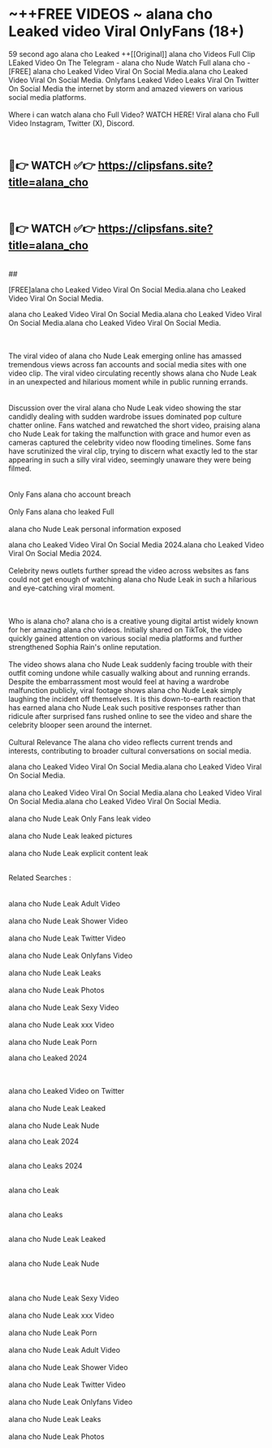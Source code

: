 # ~++FREE VIDEOS ~ alana cho Leaked video Viral OnlyFans (18+)<br>


59 second ago alana cho Leaked ++[[Original]] alana cho Videos Full Clip LEaked Video On The Telegram  - alana cho Nude  Watch Full alana cho - [FREE] alana cho Leaked Video Viral On Social Media.alana cho Leaked Video Viral On Social Media.   Onlyfans Leaked Video Leaks Viral On Twitter On Social Media the internet by storm and amazed viewers on various social media platforms. <br><br>
Where i can watch alana cho Full Video? WATCH HERE! Viral alana cho Full Video Instagram, Twitter (X), Discord. <br>


 <br>

##  🔴👉 WATCH ✅👉  <a href="https://clipsfans.site?title=alana_cho&ref=git">https://clipsfans.site?title=alana_cho</a> <br>
  <br>

##  🔴👉 WATCH ✅👉  <a href="https://clipsfans.site?title=alana_cho&ref=git">https://clipsfans.site?title=alana_cho</a> <br>
  <br>
  ##



[FREE]alana cho Leaked Video Viral On Social Media.alana cho Leaked Video Viral On Social Media. <br>

alana cho Leaked Video Viral On Social Media.alana cho Leaked Video Viral On Social Media.alana cho Leaked Video Viral On Social Media. <br>


  <br>

  <br>
The viral video of alana cho Nude Leak emerging online has amassed tremendous views across fan accounts and social media sites with one video clip. The viral video circulating recently shows alana cho Nude Leak in an unexpected and hilarious moment while in public running errands.<br>
<br>


<br>
Discussion over the viral alana cho Nude Leak video showing the star candidly dealing with sudden wardrobe issues dominated pop culture chatter online. Fans watched and rewatched the short video, praising alana cho Nude Leak for taking the malfunction with grace and humor even as cameras captured the celebrity video now flooding timelines. Some fans have scrutinized the viral clip, trying to discern what exactly led to the star appearing in such a silly viral video, seemingly unaware they were being filmed.<br>
<br>
<br> 
Only Fans alana cho account breach<br>
<br>
Only Fans alana cho leaked Full <br>
<br>
alana cho Nude Leak personal information exposed<br>

alana cho Leaked Video Viral On Social Media 2024.alana cho Leaked Video Viral On Social Media 2024. <br>
<br>
Celebrity news outlets further spread the video across websites as fans could not get enough of watching alana cho Nude Leak in such a hilarious and eye-catching viral moment.<br>
<br>

<br>
Who is alana cho? alana cho is a creative young digital artist widely known for her amazing alana cho videos. Initially shared on TikTok, the video quickly gained attention on various social media platforms and further strengthened Sophia Rain's online reputation.<br>
<br>
The video shows alana cho Nude Leak suddenly facing trouble with their outfit coming undone while casually walking about and running errands. Despite the embarrassment most would feel at having a wardrobe malfunction publicly, viral footage shows alana cho Nude Leak simply laughing the incident off themselves. It is this down-to-earth reaction that has earned alana cho Nude Leak such positive responses rather than ridicule after surprised fans rushed online to see the video and share the celebrity blooper seen around the internet.<br>
<br>
Cultural Relevance The alana cho video reflects current trends and interests, contributing to broader cultural conversations on social media.<br>

alana cho Leaked Video Viral On Social Media.alana cho Leaked Video Viral On Social Media.<br>
<br>
alana cho Leaked Video Viral On Social Media.alana cho Leaked Video Viral On Social Media.alana cho Leaked Video Viral On Social Media.<br>
<br>
alana cho Nude Leak Only Fans leak video<br>
<br>
alana cho Nude Leak leaked pictures<br>
<br>
alana cho Nude Leak explicit content leak<br>


<br>
Related Searches :<br>
<br>

<br>
alana cho Nude Leak Adult Video<br>
<br>
alana cho Nude Leak Shower Video<br>
<br>
alana cho Nude Leak Twitter Video<br>
<br>
alana cho Nude Leak Onlyfans Video<br>
<br>
alana cho Nude Leak Leaks<br>
<br>
alana cho Nude Leak Photos<br>

<br>
alana cho Nude Leak Sexy Video<br>
<br>
alana cho Nude Leak xxx Video<br>
<br>
alana cho Nude Leak Porn<br>

alana cho  Leaked 2024 <br> <br>
<br>

alana cho Leaked Video on Twitter <br>
<br>
alana cho Nude Leak Leaked<br>
<br>
alana cho Nude Leak Nude<br>


alana cho  Leak 2024 <br> <br>



alana cho  Leaks 2024 <br> <br>



 
alana cho  Leak<br> <br>



alana cho  Leaks<br> <br>


alana cho Nude Leak Leaked<br> <br>

alana cho Nude Leak Nude<br> <br>
<br> <br>
alana cho Nude Leak Sexy Video
<br> <br>
alana cho Nude Leak xxx Video
<br> <br>
alana cho Nude Leak Porn
<br> <br>
alana cho Nude Leak Adult Video
<br> <br>
alana cho Nude Leak Shower Video
<br> <br>
alana cho Nude Leak Twitter Video
<br> <br>
alana cho Nude Leak Onlyfans Video
<br> <br>
alana cho Nude Leak Leaks
<br> <br>
alana cho Nude Leak Photos






</p>




 



</p>










